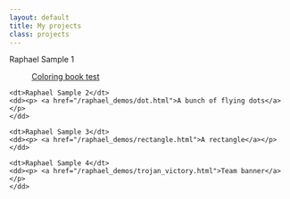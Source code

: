 ```yaml
---
layout: default
title: My projects
class: projects
---
```


<dl>
  <dt>Raphael Sample 1</dt>
	<dd><p> <a href="/raphael_demos/colored_circle.html">Coloring book test</a></p>
	</dd>
	
	<dt>Raphael Sample 2</dt>
	<dd><p> <a href="/raphael_demos/dot.html">A bunch of flying dots</a></p>
	</dd>
	
	<dt>Raphael Sample 3</dt>
	<dd><p> <a href="/raphael_demos/rectangle.html">A rectangle</a></p>
	</dd>
	
	<dt>Raphael Sample 4</dt>
	<dd><p> <a href="/raphael_demos/trojan_victory.html">Team banner</a></p>
	</dd>
</dl>